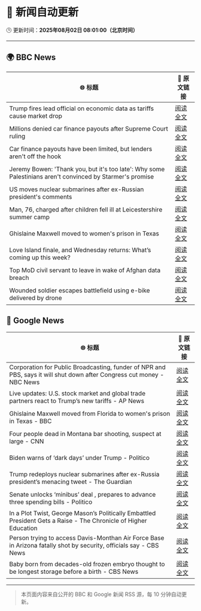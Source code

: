 # 🧠 新闻自动更新

🕒 更新时间：**2025年08月02日 08:01:00（北京时间）**

---

## 🌍 BBC News

| 🌐 标题 | 🔗 原文链接 |
|--------|-------------|
| Trump fires lead official on economic data as tariffs cause market drop | [阅读全文](https://www.bbc.com/news/articles/cvg3xrrzdr0o?at_medium=RSS&at_campaign=rss) |
| Millions denied car finance payouts after Supreme Court ruling | [阅读全文](https://www.bbc.com/news/articles/cj9w0dj0yjyo?at_medium=RSS&at_campaign=rss) |
| Car finance payouts have been limited, but lenders aren't off the hook | [阅读全文](https://www.bbc.com/news/articles/c9qy7wy4ey1o?at_medium=RSS&at_campaign=rss) |
| Jeremy Bowen: 'Thank you, but it's too late': Why some Palestinians aren't convinced by Starmer's promise | [阅读全文](https://www.bbc.com/news/articles/cd6n0eeqp54o?at_medium=RSS&at_campaign=rss) |
| US moves nuclear submarines after ex-Russian president's comments | [阅读全文](https://www.bbc.com/news/articles/c93dgr2dd53o?at_medium=RSS&at_campaign=rss) |
| Man, 76, charged after children fell ill at Leicestershire summer camp | [阅读全文](https://www.bbc.com/news/articles/c4gz32kp0d0o?at_medium=RSS&at_campaign=rss) |
| Ghislaine Maxwell moved to women's prison in Texas | [阅读全文](https://www.bbc.com/news/articles/czd049y2qymo?at_medium=RSS&at_campaign=rss) |
| Love Island finale, and Wednesday returns: What’s coming up this week? | [阅读全文](https://www.bbc.com/news/articles/c15l4kv45v5o?at_medium=RSS&at_campaign=rss) |
| Top MoD civil servant to leave in wake of Afghan data breach | [阅读全文](https://www.bbc.com/news/articles/cvgprxzggz4o?at_medium=RSS&at_campaign=rss) |
| Wounded soldier escapes battlefield using e-bike delivered by drone | [阅读全文](https://www.bbc.com/news/videos/czd0lp6d009o?at_medium=RSS&at_campaign=rss) |

## 📰 Google News

| 🌐 标题 | 🔗 原文链接 |
|--------|-------------|
| Corporation for Public Broadcasting, funder of NPR and PBS, says it will shut down after Congress cut money - NBC News | [阅读全文](https://news.google.com/rss/articles/CBMiqgFBVV95cUxNQkxHOWdYcDFhcVZ5aXJLR0hheXVCVmozU2sxRmNPYmVYUklLUzJZYWZNMHJ2QTc1QlRwbThrZmo3LU5scjVzVW4zY3ppZkw5ZG1PR3VBSng5a0o4VkdsN2dLbnRNNjFNdGlLNG9ub2N5QktyZ2Q3VmJXTWJIWl9ZUFliaFBVOXJFc2V2N2hZY2lOUHU0WWpGUW1wcF9uY3ZWY05XT05XZnVZZ9IBVkFVX3lxTE9MWTdGd0pfWHczTk42MVQ5ampOcUJaUUttTnJwU0huSmJKSXN4SlF3VFc4T25yQU51dUhsUWxoRk9fQ2RwNWwtN0JwTU1DN1dsMEJmS2ZB?oc=5) |
| Live updates: U.S. stock market and global trade partners react to Trump’s new tariffs - AP News | [阅读全文](https://news.google.com/rss/articles/CBMiakFVX3lxTE15U2tSOGNPTzdvc09ISFVyQkRZeEU5bndvdnNDOGpHSEExX3pqcXlCdnkwNXAwS19OVmFQa2d0VnBrYVNIdDFKVzJ0NFRGem1UMHo2ZEtQdnJBMG5NNDRTZUEyRk9sRUVkM2c?oc=5) |
| Ghislaine Maxwell moved from Florida to women's prison in Texas - BBC | [阅读全文](https://news.google.com/rss/articles/CBMiWkFVX3lxTE9tN0hXYXFWMDNZRmQ0NURvOFFyTVlyaDdzeFh3NWNSTTE5enlKa3JKMTVBRTQ5MUNmQjVPSmxheFBVdDM3MU5XX3BfNlVxUzNlRDdPN2dGLVVpZ9IBX0FVX3lxTE5PcjZmaHZ2b1VDUkFmVWVQd2V0bUJFTC1ZMHVOalVwNEtHNHJ1dTk4MkVLdzJ0MllHZ3ZlNFVSSndST2hRb1dHQnpOM3MwaldyaFo0bFUwMUhnOWI0TW9F?oc=5) |
| Four people dead in Montana bar shooting, suspect at large - CNN | [阅读全文](https://news.google.com/rss/articles/CBMia0FVX3lxTE00R09nWVdNUEJJbXp2VTNNLXRJSlBZdGtxVkpodVU1YkRSRjVaZ2NpSVIwNUpjRjFCeTFaM0ZUcVNKMTBYdTM0WU1KU043NjhMaWpPcHJBMjhIYS0wcEhsMmlzWkpYQ0h1Z0xR0gFwQVVfeXFMUG5MaXhoalpkVU9mbDNBZmcwdl84anJPX3h1ZEZQWFNLMjlUQ1BrUWl1Y2NzMnVSNHV5NWhhNzZYMEYyZGxhVE5sOVNvX0FYY1dUb0VqcTZJcVhLQmF2SjhRdTRack1lclNwRi1YRW1GZw?oc=5) |
| Biden warns of ‘dark days’ under Trump - Politico | [阅读全文](https://news.google.com/rss/articles/CBMijwFBVV95cUxOLTdjZGxBT1FuWkFvUEt0WXctNVY4OWpobk4tOGdTNnZXSmwwckw4ODFXaXJ1OFZvdmNIZ21rUHpFVjluTmhLR3hxZDNvaUtxOWh0cW10VS1lRmZYaFJiYW5lNVlvaGNSLWVyckNkaVRSV0pPNXBVeHNISWlWMV8xa3pnZGVEcGNwQ3hRZGQ0aw?oc=5) |
| Trump redeploys nuclear submarines after ex-Russia president’s menacing tweet - The Guardian | [阅读全文](https://news.google.com/rss/articles/CBMikAFBVV95cUxPZWlTbWZnOTFqM3V3ZHpSNFpmRENDR1dWRmV2RTNfVnp0T1M3N043RFVsVmFXN2oyTFhSQVhGbXB3cWRpSngyeW5BZVdXbGFteFVFVHNSY2YyNEJrYUNMYnhDczczOWhpdnJnZVBxRFdTc2ZTaGM0OW1sQS1wd09ycEstN0cwTzI3QUxJS2V2OTI?oc=5) |
| Senate unlocks ‘minibus’ deal , prepares to advance three spending bills - Politico | [阅读全文](https://news.google.com/rss/articles/CBMimgFBVV95cUxPNjk1UkxxZTB3WVRteV83M0ZvNWZoMEtJUVdqNzBHbHRtRWdhbEpCRzBscXd5OTlldFo1RW92STJpbFNjdXlzOWNScENMVFVXbTNxei1BSTRsd3VYOXFnQ2NISERhcWx6SktmOVdRQ1BucUR6eVAyOVV2dUwzcGh3VlJiWGRTeHJxNVVNamlCZXg4UGFHbGJIdU1n?oc=5) |
| In a Plot Twist, George Mason’s Politically Embattled President Gets a Raise - The Chronicle of Higher Education | [阅读全文](https://news.google.com/rss/articles/CBMirAFBVV95cUxORjYzcE91enVELW9fZXhFdjFrWlFib0RwbjVXWTJpYkczY2J3U3dnNXh6Z0haNkJIcG85YkNFd0pxQmVFcmlwMkhzUXI3eTdKcjAxT1JEOXN2S3h2M3FudDhSbWVjQlNWd2ExSV91UHVMYkFPR0N2RHNRSVp2T0JRMmFwZUVnTVhkbjlIZEd3MktuS1RBS25fVThmSDIwVWU3aEhlZndydEFBbHpa?oc=5) |
| Person trying to access Davis-Monthan Air Force Base in Arizona fatally shot by security, officials say - CBS News | [阅读全文](https://news.google.com/rss/articles/CBMiggFBVV95cUxQT3BVSF82V211ckFjMTczLXBPVHd2VXBTem1aQXBPWlVzdG5jLWFma3B5Q3dLQ09IMVNjcGVvUGlGcWFkaFpUSGtjbUxlLWRveEJPVThHaHo2RnZFaGNUS2RTRWFOT29nTzIxakRzbnZ2bnFFdTJodEdMbEhIS0c2OFFn0gGHAUFVX3lxTFBiazMzbk1yOU55VGFZTWhJbGRfaExTMWtTS0tLVEl4UFFyOE0yUEtPNWVETjJfM21id1E4ZDVET21MdXByaEplUjZtT0xuak9MWWQ5bWxBU19rdDQ1aURkbWtyU0ZJUWtCWDVldjBBZjZ0RFFxdnNTdnVZM3k0T29EaEtDazh6WQ?oc=5) |
| Baby born from decades-old frozen embryo thought to be longest storage before a birth - CBS News | [阅读全文](https://news.google.com/rss/articles/CBMimAFBVV95cUxPc1NDU283Rk9OanhwaV91UzJNLVBub3BRY0JmblpvazlTNzQ3eHNMRFhVRzhmenNqOG5aSENqZkJvbHJoNzN2eWtVUFpRX1BMZk9xakpzU1hLZXUxQ0xOcjZtejZTamZiNXoybFZPQV84RHJ3cFJ5OE9fQTRQMWxoQmljcFNoZ2RHLTQ1YmVKaGVNRnNDbWtQLdIBngFBVV95cUxOVVRpOWwzazUxNmdlbFNsZUxJZmdkOEVRcXlfWUhFSW8yWmc3LWp3UDJKZXdCU183OGN2Q0QyMl9vLWI4eUZMN2FtdTRadm5hc2dwS1czN3NNeDR3ZTAwU0NXcnZfUkdoU3hrN3REYkNVSVFIUWZBaFpOQk05TUgzTm5OVWQ2VUVYVDQ1c0xVWlJTdGQ2RnpjZFdzOVF4Zw?oc=5) |

---
> 本页面内容来自公开的 BBC 和 Google 新闻 RSS 源，每 10 分钟自动更新。
